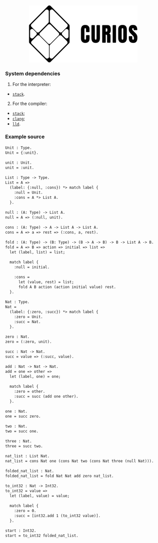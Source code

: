 <p align="center">
  <img width="350" height="183" src="https://github.com/valmirjunior0088/curios/raw/master/logo.png">
</p>

### System dependencies

1) For the interpreter:
  - [`stack`](https://www.haskellstack.org/).

2) For the compiler:
  - [`stack`](https://www.haskellstack.org/);
  - [`clang`](https://clang.llvm.org/);
  - [`lld`](https://lld.llvm.org/).

### Example source

```
Unit : Type.
Unit = {:unit}.

unit : Unit.
unit = :unit.

List : Type -> Type.
List = A =>
  (label: {:null, :cons}) *> match label {
    :null = Unit.
    :cons = A *> List A.
  }.

null : (A: Type) -> List A.
null = A => (:null, unit).

cons : (A: Type) -> A -> List A -> List A.
cons = A => a => rest => (:cons, a, rest).

fold : (A: Type) -> (B: Type) -> (B -> A -> B) -> B -> List A -> B.
fold = A => B => action => initial => list =>
  let (label, list) = list;

  match label {
    :null = initial.

    :cons =
      let (value, rest) = list;
      fold A B action (action initial value) rest.
  }.

Nat : Type.
Nat =
  (label: {:zero, :succ}) *> match label {
    :zero = Unit.
    :succ = Nat.
  }.

zero : Nat.
zero = (:zero, unit).

succ : Nat -> Nat.
succ = value => (:succ, value).

add : Nat -> Nat -> Nat.
add = one => other =>
  let (label, one) = one;

  match label {
    :zero = other.
    :succ = succ (add one other).
  }.

one : Nat.
one = succ zero.

two : Nat.
two = succ one.

three : Nat.
three = succ two.

nat_list : List Nat.
nat_list = cons Nat one (cons Nat two (cons Nat three (null Nat))).

folded_nat_list : Nat.
folded_nat_list = fold Nat Nat add zero nat_list.

to_int32 : Nat -> Int32.
to_int32 = value =>
  let (label, value) = value;

  match label {
    :zero = 0.
    :succ = [int32.add 1 (to_int32 value)].
  }.

start : Int32.
start = to_int32 folded_nat_list.
```